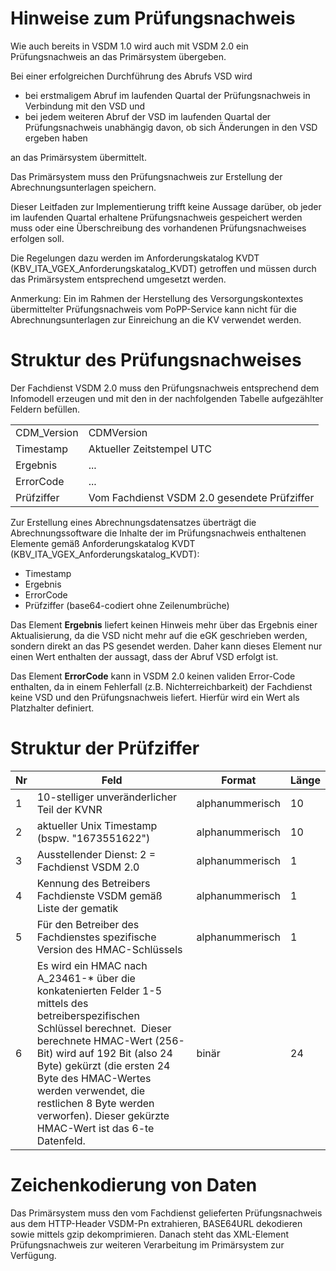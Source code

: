 # Hinweise zum Prüfungsnachweis

Wie auch bereits in VSDM 1.0 wird auch mit VSDM 2.0 ein Prüfungsnachweis an das Primärsystem übergeben. 

Bei einer erfolgreichen Durchführung des Abrufs VSD wird 
  - bei erstmaligem Abruf im laufenden Quartal der Prüfungsnachweis in Verbindung mit den VSD und
  - bei jedem weiteren Abruf der VSD im laufenden Quartal der Prüfungsnachweis unabhängig davon, ob sich Änderungen in den VSD ergeben haben

an das Primärsystem übermittelt.

Das Primärsystem muss den Prüfungsnachweis zur Erstellung der Abrechnungsunterlagen speichern. 

Dieser Leitfaden zur Implementierung trifft keine Aussage darüber, ob jeder im laufenden Quartal erhaltene Prüfungsnachweis gespeichert werden muss oder eine Überschreibung des vorhandenen Prüfungsnachweises erfolgen soll. 

Die Regelungen dazu werden im Anforderungskatalog KVDT (KBV_ITA_VGEX_Anforderungskatalog_KVDT) getroffen und müssen durch das Primärsystem entsprechend umgesetzt werden.

Anmerkung: Ein im Rahmen der Herstellung des Versorgungskontextes übermittelter Prüfungsnachweis vom PoPP-Service kann nicht für die Abrechnungsunterlagen zur Einreichung an die KV verwendet werden.

# Struktur des Prüfungsnachweises
Der Fachdienst VSDM 2.0 muss den Prüfungsnachweis entsprechend dem Infomodell erzeugen und mit den in der nachfolgenden Tabelle aufgezählter Feldern befüllen.

|  |  |
| ----------------- | --------------------- | 
| CDM_Version | CDMVersion |
| Timestamp | Aktueller Zeitstempel UTC |
| Ergebnis | ... |
| ErrorCode | ... |
| Prüfziffer | Vom Fachdienst VSDM 2.0 gesendete Prüfziffer |

Zur Erstellung eines Abrechnungsdatensatzes überträgt die Abrechnungssoftware die Inhalte der im Prüfungsnachweis enthaltenen Elemente gemäß Anforderungskatalog KVDT (KBV_ITA_VGEX_Anforderungskatalog_KVDT):
- Timestamp
- Ergebnis
- ErrorCode
- Prüfziffer (base64-codiert ohne Zeilenumbrüche)

Das Element **Ergebnis** liefert keinen Hinweis mehr über das Ergebnis einer Aktualisierung, da die VSD nicht mehr auf die eGK geschrieben werden, sondern direkt an das PS gesendet werden. Daher kann dieses Element nur einen Wert enthalten der aussagt, dass der Abruf VSD erfolgt ist.

Das Element **ErrorCode** kann in VSDM 2.0 keinen validen Error-Code enthalten, da in einem Fehlerfall (z.B. Nichterreichbarkeit) der Fachdienst keine VSD und den Prüfungsnachweis liefert. Hierfür wird ein Wert als Platzhalter definiert.


# Struktur der Prüfziffer

| Nr | Feld | Format | Länge |
| ---- | ---- |---- | ---- | 
| 1 | 10-stelliger unveränderlicher Teil der KVNR | alphanummerisch | 10 |
| 2 | aktueller Unix Timestamp (bspw. "1673551622") | alphanummerisch | 10 |
| 3 | Ausstellender Dienst: 2 = Fachdienst VSDM 2.0 | alphanummerisch | 1 |
| 4 | Kennung des Betreibers Fachdienste VSDM gemäß Liste der gematik | alphanummerisch | 1 |
| 5 | Für den Betreiber des Fachdienstes spezifische Version des HMAC-Schlüssels | alphanummerisch | 1 |
| 6 | Es wird ein HMAC nach A_23461-* über die konkatenierten Felder 1-5 mittels des betreiberspezifischen Schlüssel berechnet.  Dieser berechnete HMAC-Wert (256-Bit) wird auf 192 Bit (also 24 Byte) gekürzt (die ersten 24 Byte des HMAC-Wertes werden verwendet, die restlichen 8 Byte werden verworfen). Dieser gekürzte HMAC-Wert ist das 6-te Datenfeld. | binär | 24 |



# Zeichenkodierung von Daten

Das Primärsystem muss den vom Fachdienst gelieferten Prüfungsnachweis aus dem HTTP-Header VSDM-Pn extrahieren, BASE64URL dekodieren sowie mittels gzip dekomprimieren. Danach steht das XML-Element Prüfungsnachweis zur weiteren Verarbeitung im Primärsystem zur Verfügung.







